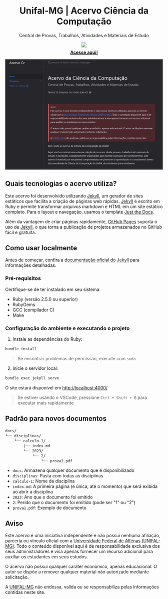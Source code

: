 <p align="center">
    <h1 align="center">Unifal-MG | Acervo Ciência da Computação</h1>
    <p align="center">Central de Provas, Trabalhos, Atividades e Materiais de Estudo</p>
    <p align="center">
        <img src="https://go-skill-icons.vercel.app/api/icons?i=jekyll,markdown">
    </p>
    <p align="center" style="margin-top: -10px"><strong><a href="https://LucasWithBoots.github.io/unifal-cc-acervo/">Acesse aqui!</a></strong></p>
    <a href="https://LucasWithBoots.github.io/unifal-cc-acervo/" target="_blank"><img src="./assets/images/image.png" /></a>
    </br>
</p>

## Quais tecnologias o acervo utiliza?

Este acervo foi desenvolvido utilizando [Jekyll], um gerador de sites estáticos que facilita a criação de páginas web rápidas. [Jekyll] é escrito em Ruby e permite transformar arquivos markdown e HTML em um site estático completo. Para o layout e navegação, usamos o template [Just the Docs].

Além da vantagem de criar páginas rapidamente, [GitHub Pages] suporta o uso de [Jekyll], o que torna a publicação de projetos armazenados no GitHub fácil e gratuita.

## Como usar localmente

Antes de começar, confira a [documentação oficial do Jekyll](https://jekyllrb.com/docs/) para informações detalhadas.

### Pré-requisitos

Certifique-se de ter instalado em seu sistema:

- Ruby (versão 2.5.0 ou superior)
- RubyGems
- GCC (compilador C)
- Make

### Configuração do ambiente e executando o projeto

1. Instale as dependências do Ruby:

```bash
bundle install
```

> Se encontrar problemas de permissão, execute com `sudo`

2. Inicie o servidor local:

```bash
bundle exec jekyll serve
```

O site estará disponível em [http://localhost:4000/](http://localhost:4000/)

> Se estiver usando o VSCode, pressione `Ctrl + Shift + B` para executar mais rapidamente

## Padrão para novos documentos

```
docs/
└── disciplinas/
    └── calculo-1/
        ├── index.md
        └── 2023/
            └── 2/
                └── prova1.pdf

```

- `docs`: Armazena qualquer documento que é disponibilizado
- `disciplinas`: Pasta com todas as disciplinas
- `calculo-1`: Nome da disciplina
- `index.md`: A primeira página (e única, até o momento) que será exibida ao abrir a disciplina
- `2023`: Ano que o documento foi emitido
- `2`: Perído que o documento foi emitido (pode ser "1" ou "2")
- `prova1.pdf`: Exemplo de documento

## Aviso

Este acervo é uma iniciativa independente e não possui nenhuma afiliação, parceria ou vínculo oficial com a [Universidade Federal de Alfenas (UNIFAL-MG)]. Todo o conteúdo disponível aqui é de responsabilidade exclusiva dos seus administradores e visa apenas fornecer um recurso adicional para auxiliar os estudantes em seus estudos.

O acervo não possui qualquer caráter econômico, apenas educacional. O autor se dispõe a remover qualquer material não autorizado mediante solicitação.

A [UNIFAL-MG] não endossa, valida ou se responsabiliza pelas informações contidas neste site.

[Confira aqui!]: https://LucasWithBoots.github.io/unifal-cc-acervo/
[UNIFAL-MG]: https://www.unifal-mg.edu.br/portal/index/
[Universidade Federal de Alfenas (UNIFAL-MG)]: https://www.unifal-mg.edu.br/portal/index/
[Unifal]: https://www.unifal-mg.edu.br/portal/index/
[MIT License]: https://github.com/LucasWithBoots/unifal-cc-acervo/blob/main/LICENSE
[Licença MIT]: https://github.com/LucasWithBoots/unifal-cc-acervo/blob/main/LICENSE
[Jekyll]: https://jekyllrb.com/
[Just the Docs]: https://just-the-docs.github.io/just-the-docs/
[Github Pages]: https://pages.github.com/
